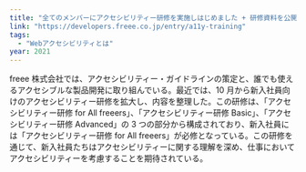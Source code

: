 ```yaml
---
title: "全てのメンバーにアクセシビリティー研修を実施しはじめました + 研修資料を公開します"
link: "https://developers.freee.co.jp/entry/a11y-training"
tags:
  - "Webアクセシビリティとは"
year: 2021
---
```


freee 株式会社では、アクセシビリティー・ガイドラインの策定と、誰でも使えるアクセシブルな製品開発に取り組んでいる。最近では、10 月から新入社員向けのアクセシビリティー研修を拡大し、内容を整理した。この研修は、「アクセシビリティー研修 for All freeers」、「アクセシビリティー研修 Basic」、「アクセシビリティー研修 Advanced」の 3 つの部分から構成されており、新入社員には「アクセシビリティー研修 for All freeers」が必修となっている。この研修を通じて、新入社員たちはアクセシビリティーに関する理解を深め、仕事においてアクセシビリティーを考慮することを期待されている。
